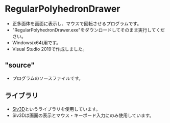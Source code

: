 # RegularPolyhedronDrawer
- 正多面体を画面に表示し、マウスで回転させるプログラムです。
- "RegularPolyhedronDrawer.exe"をダウンロードしてそのまま実行してください。
- Windows(x64)用です。
- Visual Studio 2019で作成しました。

## "source"
- プログラムのソースファイルです。

## ライブラリ
- [Siv3D](https://siv3d.github.io/ja-jp/)というライブラリを使用しています。
- Siv3Dは画面の表示とマウス・キーボード入力にのみ使用しています。
